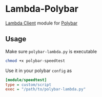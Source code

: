 # Lambda-Polybar

[Lambda Client](https://github.com/lambda-client/lambda) module for [Polybar](https://github.com/jaagr/polybar)


## Usage

Make sure `polybar-lambda.py` is executable

``` bash
chmod +x polybar-speedtest
```

Use it in your polybar `config` as

``` ini
[module/speedtest]
type = custom/script
exec = "/path/to/polybar-lambda.py"
```